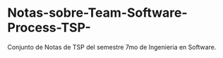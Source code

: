 # Notas-sobre-Team-Software-Process-TSP-
Conjunto de Notas de TSP del semestre 7mo de Ingenieria en Software.

